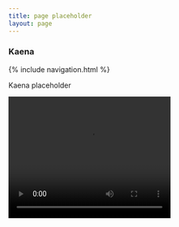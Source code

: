 ```yaml
---
title: page placeholder
layout: page
---
```


### Kaena 

{% include navigation.html %} 



Kaena placeholder 

 <video width="320" height="240" controls>
  <source src="../images/kaena1.webm" type="video/webm" preload="none">
  

</video>
